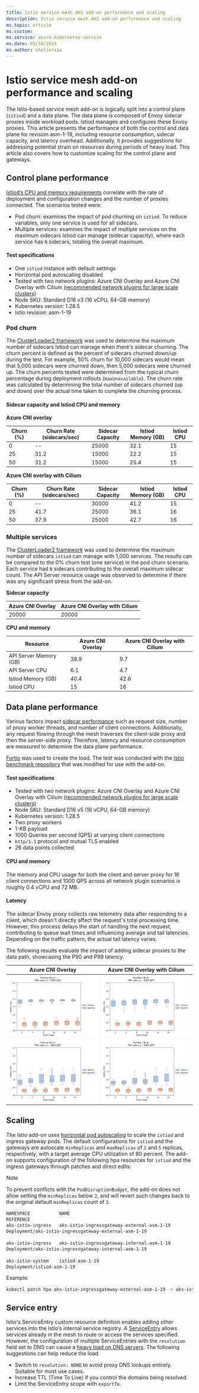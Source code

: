 ```yaml
---
title: Istio service mesh AKS add-on performance and scaling
description: Istio service mesh AKS add-on performance and scaling
ms.topic: article
ms.custom:
ms.service: azure-kubernetes-service
ms.date: 03/19/2024
ms.author: shalierxia
---
```


# Istio service mesh add-on performance and scaling
The Istio-based service mesh add-on is logically split into a control plane (`istiod`) and a data plane. The data plane is composed of Envoy sidecar proxies inside workload pods. Istiod manages and configures these Envoy proxies. This article presents the performance of both the control and data plane for revision asm-1-19, including resource consumption, sidecar capacity, and latency overhead. Additionally, it provides suggestions for addressing potential strain on resources during periods of heavy load. This article also covers how to customize scaling for the control plane and gateways. 

## Control plane performance
[Istiod’s CPU and memory requirements][control-plane-performance] correlate with the rate of deployment and configuration changes and the number of proxies connected. The scenarios tested were:

- Pod churn: examines the impact of pod churning on `istiod`. To reduce variables, only one service is used for all sidecars. 
- Multiple services: examines the impact of multiple services on the maximum sidecars Istiod can manage (sidecar capacity), where each service has `N` sidecars, totaling the overall maximum.

#### Test specifications
- One `istiod` instance with default settings
- Horizontal pod autoscaling disabled
- Tested with two network plugins: Azure CNI Overlay and Azure CNI Overlay with Cilium [ (recommended network plugins for large scale clusters) ](/azure/aks/azure-cni-overlay?tabs=kubectl#choosing-a-network-model-to-use)
- Node SKU: Standard D16 v3 (16 vCPU, 64-GB memory)
- Kubernetes version: 1.28.5
- Istio revision: asm-1-19

### Pod churn
The [ClusterLoader2 framework][clusterloader2] was used to determine the maximum number of sidecars Istiod can manage when there's sidecar churning. The churn percent is defined as the percent of sidecars churned down/up during the test. For example, 50% churn for 10,000 sidecars would mean that 5,000 sidecars were churned down, then 5,000 sidecars were churned up. The churn percents tested were determined from the typical churn percentage during deployment rollouts (`maxUnavailable`). The churn rate was calculated by determining the total number of sidecars churned (up and down) over the actual time taken to complete the churning process.

#### Sidecar capacity and Istiod CPU and memory

**Azure CNI overlay**

|   Churn (%) | Churn Rate (sidecars/sec)   |   Sidecar Capacity |   Istiod Memory (GB) |   Istiod CPU |
|-------------|-----------------------------|--------------------|----------------------|--------------|
|           0 | --                          |              25000 |                 32.1 |           15 |
|          25 | 31.2                        |              15000 |                 22.2 |           15 |
|          50 | 31.2                        |              15000 |                 25.4 |           15 |


**Azure CNI overlay with Cilium**

|   Churn (%) | Churn Rate (sidecars/sec)   |   Sidecar Capacity |   Istiod Memory (GB) |   Istiod CPU |
|-------------|-----------------------------|--------------------|----------------------|--------------|
|           0 |--                           |              30000 |                 41.2 |           15 |
|          25 | 41.7                        |              25000 |                 36.1 |           16 |
|          50 | 37.9                        |              25000 |                 42.7 |           16 |


### Multiple services
The [ClusterLoader2 framework][clusterloader2] was used to determine the maximum number of sidecars `istiod` can manage with 1,000 services. The results can be compared to the 0% churn test (one service) in the pod churn scenario. Each service had `N` sidecars contributing to the overall maximum sidecar count. The API Server resource usage was observed to determine if there was any significant stress from the add-on.

**Sidecar capacity**

|   Azure CNI Overlay |   Azure CNI Overlay with Cilium |
|---------------------|---------------------------------|
|               20000 |                           20000 |

**CPU and memory**

| Resource               | Azure CNI Overlay  |   Azure CNI Overlay with Cilium |
|------------------------|--------------------|---------------------------------|
| API Server Memory (GB) |        38.9        |               9.7               |
| API Server CPU         |         6.1        |               4.7               |
| Istiod Memory (GB)     |        40.4        |              42.6               |
| Istiod CPU             |         15         |                16               |


## Data plane performance
Various factors impact [sidecar performance][data-plane-performance] such as request size, number of proxy worker threads, and number of client connections. Additionally, any request flowing through the mesh traverses the client-side proxy and then the server-side proxy. Therefore, latency and resource consumption are measured to determine the data plane performance.

[Fortio][fortio] was used to create the load. The test was conducted with the [Istio benchmark repository][istio-benchmark] that was modified for use with the add-on.

#### Test specifications
- Tested with two network plugins: Azure CNI Overlay and Azure CNI Overlay with Cilium [ (recommended network plugins for large scale clusters) ](/azure/aks/azure-cni-overlay?tabs=kubectl#choosing-a-network-model-to-use)
- Node SKU: Standard D16 v5 (16 vCPU, 64-GB memory)
- Kubernetes version: 1.28.5
- Two proxy workers
- 1-KB payload
- 1000 Queries per second (QPS) at varying client connections
- `http/1.1` protocol and mutual TLS enabled
- 26 data points collected

#### CPU and memory
The memory and CPU usage for both the client and server proxy for 16 client connections and 1000 QPS across all network plugin scenarios is roughly 0.4 vCPU and 72 MB. 

#### Latency
The sidecar Envoy proxy collects raw telemetry data after responding to a client, which doesn't directly affect the request's total processing time. However, this process delays the start of handling the next request, contributing to queue wait times and influencing average and tail latencies. Depending on the traffic pattern, the actual tail latency varies. 

The following results evaluate the impact of adding sidecar proxies to the data path, showcasing the P90 and P99 latency.

| Azure CNI Overlay |Azure CNI Overlay with Cilium |
|:-------------------------:|:-------------------------:|
[ ![Diagram that compares P99 latency for Azure CNI Overlay.](./media/aks-istio-addon/latency-box-plot/overlay-azure-p99.png) ](./media/aks-istio-addon/latency-box-plot/overlay-azure-p99.png#lightbox) |  [ ![Diagram that compares P99 latency for Azure CNI Overlay with Cilium.](./media/aks-istio-addon/latency-box-plot/overlay-cilium-p99.png) ](./media/aks-istio-addon/latency-box-plot/overlay-cilium-p99.png#lightbox)
[ ![Diagram that compares P90 latency for Azure CNI Overlay.](./media/aks-istio-addon/latency-box-plot/overlay-azure-p90.png) ](./media/aks-istio-addon/latency-box-plot/overlay-azure-p90.png#lightbox)  |  [ ![Diagram that compares P90 latency for Azure CNI Overlay with Cilium.](./media/aks-istio-addon/latency-box-plot/overlay-cilium-p90.png) ](./media/aks-istio-addon/latency-box-plot/overlay-cilium-p90.png#lightbox)

## Scaling 
The Istio add-on uses [horizontal pod autoscaling][hpa] to scale the `istiod` and ingress gateway pods. The default configurations for `istiod` and the gateways are autoscale `minReplicas` and `maxReplicas` of `2` and `5` replicas, respectively, with a target average CPU utilization of 80 percent. The add-on supports configuration of the following hpa resources for `istiod` and the ingress gateways through patches and direct edits:

> [!NOTE]
> To prevent conflicts with the `PodDisruptionBudget`, the add-on does not allow setting the `minReplicas` below `2`, and will revert such changes back to the original default `minReplicas` count of `2`. 

```console
NAMESPACE           NAME                                         REFERENCE
aks-istio-ingress   aks-istio-ingressgateway-external-asm-1-19   Deployment/aks-istio-ingressgateway-external-asm-1-19

aks-istio-ingress   aks-istio-ingressgateway-internal-asm-1-19   Deployment/aks-istio-ingressgateway-internal-asm-1-19

aks-istio-system    istiod-asm-1-19                              Deployment/istiod-asm-1-19
```

Example:

```bash
kubectl patch hpa aks-istio-ingressgateway-external-asm-1-19 -n aks-istio-ingress --type merge --patch '{"spec": {"minReplicas": 3, "maxReplicas": 6}}'
```

## Service entry
Istio's ServiceEntry custom resource definition enables adding other services into the Istio’s internal service registry. A [ServiceEntry][serviceentry] allows services already in the mesh to route or access the services specified. However, the configuration of multiple ServiceEntries with the `resolution` field set to DNS can cause a [heavy load on DNS servers][understanding-dns]. The following suggestions can help reduce the load:

- Switch to `resolution: NONE` to avoid proxy DNS lookups entirely. Suitable for most use cases.
- Increase TTL (Time To Live) if you control the domains being resolved.
- Limit the ServiceEntry scope with `exportTo`.

[control-plane-performance]: https://istio.io/latest/docs/ops/deployment/performance-and-scalability/#control-plane-performance
[data-plane-performance]: https://istio.io/latest/docs/ops/deployment/performance-and-scalability/#data-plane-performance
[clusterloader2]: https://github.com/kubernetes/perf-tests/tree/master/clusterloader2#clusterloader
[fortio]: https://fortio.org/
[istio-benchmark]: https://github.com/istio/tools/tree/master/perf/benchmark#istio-performance-benchmarking
[serviceentry]: https://istio.io/latest/docs/reference/config/networking/service-entry/
[understanding-dns]: https://preliminary.istio.io/latest/docs/ops/configuration/traffic-management/dns/#proxy-dns-resolution
[hpa]: https://kubernetes.io/docs/tasks/run-application/horizontal-pod-autoscale/
